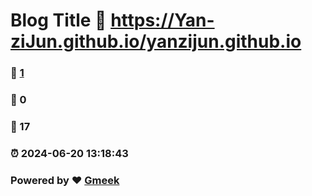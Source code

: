 # Blog Title :link: https://Yan-ziJun.github.io/yanzijun.github.io 
### :page_facing_up: [1](https://Yan-ziJun.github.io/yanzijun.github.io/tag.html) 
### :speech_balloon: 0 
### :hibiscus: 17 
### :alarm_clock: 2024-06-20 13:18:43 
### Powered by :heart: [Gmeek](https://github.com/Meekdai/Gmeek)
